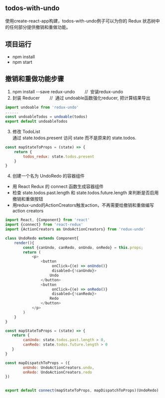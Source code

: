 ## todos-with-undo
使用create-react-app构建，todos-with-undo例子可以为你的 Redux 状态树中的任何部分提供撤销和重做功能。

## 项目运行
- npm install
- npm start

## 撤销和重做功能步骤
1. npm install --save redux-undo   &emsp;&emsp;//&nbsp;&nbsp;安装redux-undo
2. 封装 Reducer       &emsp;&emsp;//&nbsp;&nbsp;通过 undoable函数强化reducer, 把计算结果导出
```js
import undoable from 'redux-undo'
......
const undoableTodos = undoable(todos)
export default undoableTodos
```
3. 修改 TodoList  
通过 state.todos.present 访问 state 而不是原来的 state.todos.
```js
const mapStateToProps = (state) => {
    return {
        todos_redux: state.todos.present
    }
}

```
4. 创建一个名为 UndoRedo 的容器组件
* 用 React Redux 的 connect 函数生成容器组件
* 检查 state.todos.past.length 和 state.todos.future.length 来判断是否启用撤销和重做按钮
* 用redux-undo的ActionCreators触发action，不再需要给撤销和重做编写 action creators 
```js
import React, {Component} from 'react'
import {connect} from 'react-redux'
import {ActionCreators as UndoActionCreators} from 'redux-undo'

class UndoRedo extends Component{
    render(){
        const {canUndo, canRedo, onUndo, onRedo} = this.props;
        return (
            <p>
                <button
                     onClick={(e) => onUndo()}
                     disabled={!canUndo}>
                    Undo
                </button>
                <button
                     onClick={(e) => onRedo()} 
                     disabled={!canRedo}>
                    Redo
                </button>
            </p>
        )
    }
}

const mapStateToProps = (state) => {
   return {
        canUndo: state.todos.past.length > 0,
        canRedo: state.todos.future.length > 0
   }
}

const mapDispatchToProps = ({
        onUndo: UndoActionCreators.undo,
        onRedo: UndoActionCreators.redo
})
  

export default connect(mapStateToProps, mapDispatchToProps)(UndoRedo)
```

 

